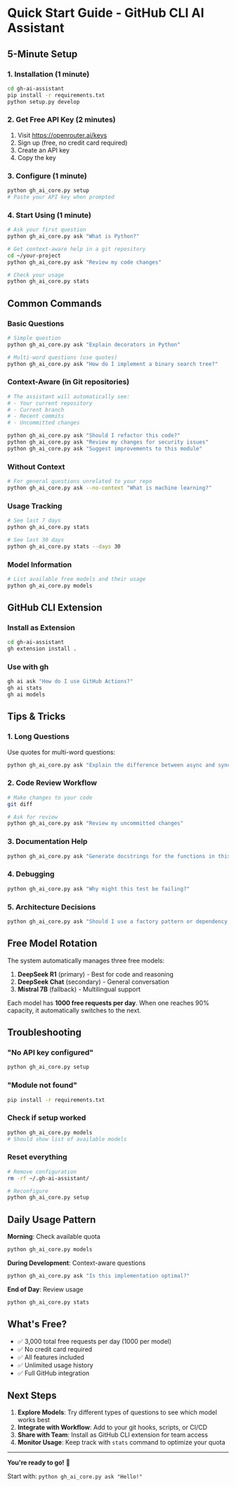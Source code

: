 # Quick Start Guide - GitHub CLI AI Assistant

## 5-Minute Setup

### 1. Installation (1 minute)

```bash
cd gh-ai-assistant
pip install -r requirements.txt
python setup.py develop
```

### 2. Get Free API Key (2 minutes)

1. Visit https://openrouter.ai/keys
2. Sign up (free, no credit card required)
3. Create an API key
4. Copy the key

### 3. Configure (1 minute)

```bash
python gh_ai_core.py setup
# Paste your API key when prompted
```

### 4. Start Using (1 minute)

```bash
# Ask your first question
python gh_ai_core.py ask "What is Python?"

# Get context-aware help in a git repository
cd ~/your-project
python gh_ai_core.py ask "Review my code changes"

# Check your usage
python gh_ai_core.py stats
```

## Common Commands

### Basic Questions

```bash
# Simple question
python gh_ai_core.py ask "Explain decorators in Python"

# Multi-word questions (use quotes)
python gh_ai_core.py ask "How do I implement a binary search tree?"
```

### Context-Aware (in Git repositories)

```bash
# The assistant will automatically see:
# - Your current repository
# - Current branch
# - Recent commits
# - Uncommitted changes

python gh_ai_core.py ask "Should I refactor this code?"
python gh_ai_core.py ask "Review my changes for security issues"
python gh_ai_core.py ask "Suggest improvements to this module"
```

### Without Context

```bash
# For general questions unrelated to your repo
python gh_ai_core.py ask --no-context "What is machine learning?"
```

### Usage Tracking

```bash
# See last 7 days
python gh_ai_core.py stats

# See last 30 days
python gh_ai_core.py stats --days 30
```

### Model Information

```bash
# List available free models and their usage
python gh_ai_core.py models
```

## GitHub CLI Extension

### Install as Extension

```bash
cd gh-ai-assistant
gh extension install .
```

### Use with gh

```bash
gh ai ask "How do I use GitHub Actions?"
gh ai stats
gh ai models
```

## Tips & Tricks

### 1. Long Questions

Use quotes for multi-word questions:
```bash
python gh_ai_core.py ask "Explain the difference between async and sync programming in Python with examples"
```

### 2. Code Review Workflow

```bash
# Make changes to your code
git diff

# Ask for review
python gh_ai_core.py ask "Review my uncommitted changes"
```

### 3. Documentation Help

```bash
python gh_ai_core.py ask "Generate docstrings for the functions in this file"
```

### 4. Debugging

```bash
python gh_ai_core.py ask "Why might this test be failing?"
```

### 5. Architecture Decisions

```bash
python gh_ai_core.py ask "Should I use a factory pattern or dependency injection here?"
```

## Free Model Rotation

The system automatically manages three free models:

1. **DeepSeek R1** (primary) - Best for code and reasoning
2. **DeepSeek Chat** (secondary) - General conversation
3. **Mistral 7B** (fallback) - Multilingual support

Each model has **1000 free requests per day**. When one reaches 90% capacity, it automatically switches to the next.

## Troubleshooting

### "No API key configured"

```bash
python gh_ai_core.py setup
```

### "Module not found"

```bash
pip install -r requirements.txt
```

### Check if setup worked

```bash
python gh_ai_core.py models
# Should show list of available models
```

### Reset everything

```bash
# Remove configuration
rm -rf ~/.gh-ai-assistant/

# Reconfigure
python gh_ai_core.py setup
```

## Daily Usage Pattern

**Morning**: Check available quota
```bash
python gh_ai_core.py models
```

**During Development**: Context-aware questions
```bash
python gh_ai_core.py ask "Is this implementation optimal?"
```

**End of Day**: Review usage
```bash
python gh_ai_core.py stats
```

## What's Free?

- ✅ 3,000 total free requests per day (1000 per model)
- ✅ No credit card required
- ✅ All features included
- ✅ Unlimited usage history
- ✅ Full GitHub integration

## Next Steps

1. **Explore Models**: Try different types of questions to see which model works best
2. **Integrate with Workflow**: Add to your git hooks, scripts, or CI/CD
3. **Share with Team**: Install as GitHub CLI extension for team access
4. **Monitor Usage**: Keep track with `stats` command to optimize your quota

---

**You're ready to go!** 🚀

Start with: `python gh_ai_core.py ask "Hello!"`
